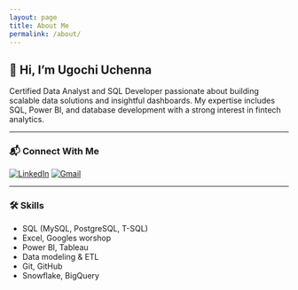 ```yaml
---
layout: page
title: About Me
permalink: /about/
---
```


## 👋 Hi, I’m Ugochi Uchenna

Certified Data Analyst and SQL Developer passionate about building scalable data solutions and insightful dashboards. My expertise includes SQL, Power BI, and database development with a strong interest in fintech analytics.

---

### 📬 Connect With Me

[![LinkedIn](https://img.shields.io/badge/LinkedIn-blue?logo=linkedin&logoColor=white)](https://www.linkedin.com/in/ugochi-ugoala-dc/)
[![Gmail](https://img.shields.io/badge/Email-D14836?logo=gmail&logoColor=white)](mailto:ugochifavour123@gmail.com)

---

### 🛠️ Skills
- SQL (MySQL, PostgreSQL, T-SQL)
- Excel, Googles worshop
- Power BI, Tableau
- Data modeling & ETL
- Git, GitHub
- Snowflake, BigQuery
